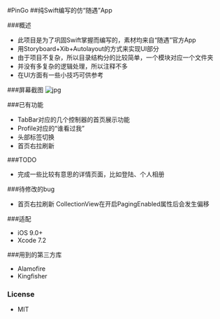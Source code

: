 #PinGo 
##纯Swift编写的仿“随遇”App

###概述
* 此项目是为了巩固Swift掌握而编写的，素材均来自“随遇”官方App
* 用Storyboard+Xib+Autolayout的方式来实现UI部分
* 由于项目不复杂，所以目录结构分的比较简单，一个模块对应一个文件夹
* 并没有多复杂的逻辑处理，所以注释不多
* 在UI方面有一些小技巧可供参考

###屏幕截图
![jpg](https://github.com/gaowanli/PinGo/blob/master/Screenshots.jpg) 

###已有功能
* TabBar对应的几个控制器的首页展示功能
* Profile对应的“谁看过我”
* 头部标签切换
* 首页右拉刷新

###TODO
* 完成一些比较有意思的详情页面，比如登陆、个人相册

###待修改的bug
* 首页右拉刷新 CollectionView在开启PagingEnabled属性后会发生偏移

###适配
* iOS 9.0+
* Xcode 7.2

###用到的第三方库
* Alamofire 
* Kingfisher

### License 
* MIT






